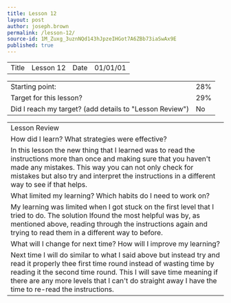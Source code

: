 ```yaml
---
title: Lesson 12
layout: post
author: joseph.brown
permalink: /lesson-12/
source-id: 1M_Zuxg_3uznNQd143hJpzeIHGot7A6ZBb73iaSwAx9E
published: true
---
```

<table>
  <tr>
    <td>Title</td>
    <td>Lesson 12</td>
    <td>Date</td>
    <td>01/01/01</td>
  </tr>
</table>


<table>
  <tr>
    <td>Starting point:</td>
    <td>28%</td>
  </tr>
  <tr>
    <td>Target for this lesson?</td>
    <td>29%</td>
  </tr>
  <tr>
    <td>Did I reach my target? 
(add details to "Lesson Review")</td>
    <td> No</td>
  </tr>
</table>


<table>
  <tr>
    <td>Lesson Review</td>
  </tr>
  <tr>
    <td>How did I learn? What strategies were effective? </td>
  </tr>
  <tr>
    <td>In this lesson the new thing that I learned was to read the instructions more than once and making sure that you haven't made any mistakes. This way you can not only check for mistakes but also try and interpret the instructions in a different way to see if that helps.</td>
  </tr>
  <tr>
    <td>What limited my learning? Which habits do I need to work on? </td>
  </tr>
  <tr>
    <td>My learning was limited when I got stuck on the first level that I tried to do. The solution Ifound the most helpful was by, as mentioned above, reading through the instructions again and trying to read them in a different way to before.  </td>
  </tr>
  <tr>
    <td>What will I change for next time? How will I improve my learning?</td>
  </tr>
  <tr>
    <td>Next time I will do similar to what I said above but instead try and read it properly thee first time round instead of wasting time by reading it the second time round. This I will save time meaning if there are any more levels that I can't do straight away I have the time to re-read the instructions.</td>
  </tr>
</table>


